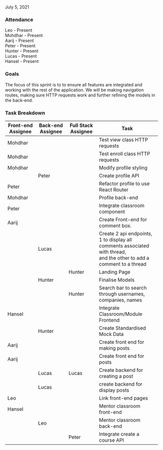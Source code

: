 July 5, 2021

### Attendance ###
Leo - Present  
Mohdhar - Present  
Aarij - Present  
Peter - Present  
Hunter - Present  
Lucas - Present  
Hansel - Present  

### Goals

The focus of this sprint is to to ensure all features are integrated and working with the rest of the application. We will be making navigation routes, making sure HTTP requests work and further refining the models in the back-end.

### Task Breakdown

| Front-end Assignee | Back-end Assignee | Full Stack Assignee | Task                                                                                                                         |
|--------------------|-------------------|---------------------|------------------------------------------------------------------------------------------------------------------------------|
| Mohdhar            |                   |                     | Test view class HTTP requests                                                                                                |
| Mohdhar            |                   |                     | Test enroll class HTTP requests                                                                                              |
| Mohdhar            |                   |                     | Modify profile styling                                                                                                       |
|                    | Peter             |                     | Create profile API                                                                                                           |
| Peter              |                   |                     | Refactor profile to use React Router                                                                                         |
| Mohdhar            |                   |                     | Profile back-end                                                                                                             |
| Peter              |                   |                     | Integrate classroom component                                                                                                |
| Aarij              |                   |                     | Create Front-end for comment box.                                                                                            |
|                    | Lucas             |                     | Create 2 api endpoints, <br>1 to display all comments associated with thread, <br>and the other to add a comment to a thread |
|                    |                   | Hunter              | Landing Page                                                                                                                 |
|                    | Hunter            |                     | Finalise Models                                                                                                              |
|                    |                   | Hunter              | Search bar to search through usernames, companies, names                                                                     |
| Hansel             |                   |                     | Integrate Classroom/Module Frontend                                                                                          |
|                    | Hunter            |                     | Create Standardised Mock Data                                                                                                |
| Aarij              |                   |                     | Create front end for making posts                                                                                            |
| Aarij              |                   |                     | Create front end for posts                                                                                                   |
|                    | Lucas             | Lucas               | Create backend for creating a post                                                                                           |
|                    | Lucas             |                     | create backend for display posts                                                                                             |
| Leo                |                   |                     | Link front-end pages                                                                                                         |
| Hansel             |                   |                     | Mentor classroom front-end                                                                                                   |
|                    | Leo               |                     | Mentor classroom back-end                                                                                                    |
|                    |                   | Peter               | Integrate create a course API                                                                                                |
